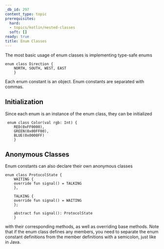 ```yaml
---
_db_id: 297
content_type: topic
prerequisites:
  hard:
  - topics/kotlin/nested-classes
  soft: []
ready: true
title: Enum Classes
---
```


The most basic usage of enum classes is implementing type-safe enums
````
enum class Direction {
    NORTH, SOUTH, WEST, EAST
    }
````
Each enum constant is an object. Enum constants are separated with commas.

## Initialization
Since each enum is an instance of the enum class, they can be initialized
````
 enum class Color(val rgb: Int) {
    RED(0xFF0000),
    GREEN(0x00FF00),
    BLUE(0x0000FF)
    }
````
## Anonymous Classes
Enum constants can also declare their own anonymous classes
````
enum class ProtocolState {
    WAITING {
    override fun signal() = TALKING
    },

    TALKING {
    override fun signal() = WAITING
    };

    abstract fun signal(): ProtocolState
    }
````
with their corresponding methods, as well as overriding base methods. Note that if the enum class defines any members, you need to separate the enum constant definitions from the member definitions with a semicolon, just like in Java.